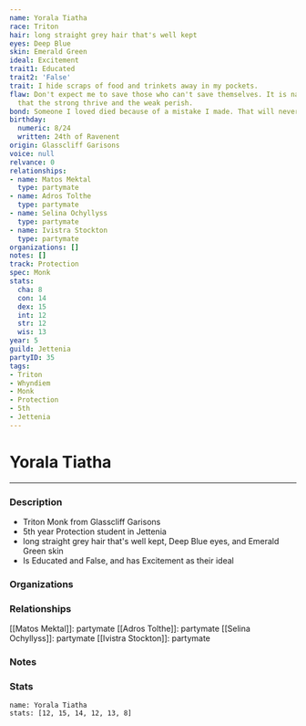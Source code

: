```yaml
---
name: Yorala Tiatha
race: Triton
hair: long straight grey hair that's well kept
eyes: Deep Blue
skin: Emerald Green
ideal: Excitement
trait1: Educated
trait2: 'False'
trait: I hide scraps of food and trinkets away in my pockets.
flaw: Don't expect me to save those who can't save themselves. It is nature's way
  that the strong thrive and the weak perish.
bond: Someone I loved died because of a mistake I made. That will never happen again.
birthday:
  numeric: 8/24
  written: 24th of Ravenent
origin: Glasscliff Garisons
voice: null
relvance: 0
relationships:
- name: Matos Mektal
  type: partymate
- name: Adros Tolthe
  type: partymate
- name: Selina Ochyllyss
  type: partymate
- name: Ivistra Stockton
  type: partymate
organizations: []
notes: []
track: Protection
spec: Monk
stats:
  cha: 8
  con: 14
  dex: 15
  int: 12
  str: 12
  wis: 13
year: 5
guild: Jettenia
partyID: 35
tags:
- Triton
- Whyndiem
- Monk
- Protection
- 5th
- Jettenia
---
```

# Yorala Tiatha
---
### Description
- Triton Monk from Glasscliff Garisons
- 5th year Protection student in Jettenia
- long straight grey hair that's well kept, Deep Blue eyes, and Emerald Green skin
- Is Educated and False, and has Excitement as their ideal

### Organizations

### Relationships
[[Matos Mektal]]: partymate
[[Adros Tolthe]]: partymate
[[Selina Ochyllyss]]: partymate
[[Ivistra Stockton]]: partymate

### Notes

### Stats
```statblock
name: Yorala Tiatha
stats: [12, 15, 14, 12, 13, 8]
```